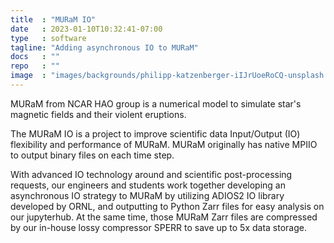 ```yaml
---
title  : "MURaM IO"
date   : 2023-01-10T10:32:41-07:00
type   : software
tagline: "Adding asynchronous IO to MURaM"
docs   : ""
repo   : ""
image  : "images/backgrounds/philipp-katzenberger-iIJrUoeRoCQ-unsplash.jpg"
---
```

MURaM from NCAR HAO group is a numerical model to simulate star's magnetic fields and their violent eruptions. 

The MURaM IO is a project to improve scientific data Input/Output (IO) flexibility and performance of MURaM. MURaM originally has native MPIIO to output binary files on each time step.

With advanced IO technology around and scientific post-processing requests, our engineers and students work together developing an asynchronous IO strategy to MURaM by utilizing ADIOS2 IO library developed by ORNL, and outputting to Python Zarr files for easy  analysis on our jupyterhub. At the same time, those MURaM Zarr files are compressed by our in-house lossy compressor SPERR to save up to 5x data storage.  

